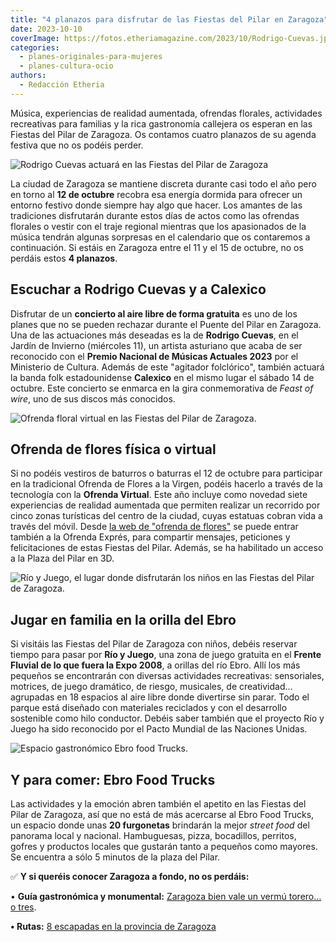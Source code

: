 ```yaml
---
title: "4 planazos para disfrutar de las Fiestas del Pilar en Zaragoza"
date: 2023-10-10
coverImage: https://fotos.etheriamagazine.com/2023/10/Rodrigo-Cuevas.jpg
categories: 
  - planes-originales-para-mujeres
  - planes-cultura-ocio
authors: 
  - Redacción Etheria
---
```


Música, experiencias de realidad aumentada, ofrendas florales, actividades recreativas 
para familias y la rica gastronomía callejera os esperan en las Fiestas del Pilar de 
Zaragoza. Os contamos cuatro planazos de su agenda festiva que no os podéis perder. 

![Rodrigo Cuevas actuará en las Fiestas del Pilar de Zaragoza](https://fotos.etheriamagazine.com/2023/10/Rodrigo-Cuevas.jpg "Rodrigo Cuevas. © JavierBelver")

La ciudad de Zaragoza se mantiene discreta durante casi todo el año pero en torno al 
**12 de octubre** recobra esa energía dormida para ofrecer un entorno festivo donde 
siempre hay algo que hacer. Los amantes de las tradiciones disfrutarán durante estos 
días de actos como las ofrendas florales o vestir con el traje regional mientras que los 
apasionados de la música tendrán algunas sorpresas en el calendario que os contaremos a 
continuación. Si estáis en Zaragoza entre el 11 y el 15 de octubre, no os perdáis estos 
**4 planazos**. 

## Escuchar a Rodrigo Cuevas y a Calexico

Disfrutar de un **concierto al aire libre de forma gratuita** es uno de los planes que 
no se pueden rechazar durante el Puente del Pilar en Zaragoza. Una de las actuaciones 
más deseadas es la de **Rodrigo Cuevas**, en el Jardín de Invierno (miércoles 11), un 
artista asturiano que acaba de ser reconocido con el **Premio Nacional de Músicas 
Actuales 2023** por el Ministerio de Cultura. Además de este "agitador folclórico", 
también actuará la banda folk estadounidense **Calexico** en el mismo lugar el sábado 14 
de octubre. Este concierto se enmarca en la gira conmemorativa de _Feast of wire_, uno 
de sus discos más conocidos. 

![Ofrenda floral virtual en las Fiestas del Pilar de Zaragoza.](https://fotos.etheriamagazine.com/2023/10/Ofrenda-Virtual-Floral.jpg "Ofrenda floral virtual en las Fiestas del Pilar de Zaragoza.")

## Ofrenda de flores física o virtual

Si no podéis vestiros de baturros o baturras el 12 de octubre para participar en la 
tradicional Ofrenda de Flores a la Virgen, podéis hacerlo a través de la tecnología con 
la **Ofrenda Virtual**. Este año incluye como novedad siete experiencias de realidad 
aumentada que permiten realizar un recorrido por cinco zonas turísticas del centro de la 
ciudad, cuyas estatuas cobran vida a través del móvil. Desde [la web de "ofrenda de 
flores"](http://www.ofrendadeflores.com) se puede entrar también a la Ofrenda Exprés, 
para compartir mensajes, peticiones y felicitaciones de estas Fiestas del Pilar. Además, 
se ha habilitado un acceso a la Plaza del Pilar en 3D. 

![Río y Juego, el lugar donde disfrutarán los niños en las Fiestas del Pilar de Zaragoza.](https://fotos.etheriamagazine.com/2023/10/rio-y-juego-zaragoza.jpg "Río y Juego, el lugar donde disfrutarán los niños durante las Fiestas del Pilar.")

## Jugar en familia en la orilla del Ebro

Si visitáis las Fiestas del Pilar de Zaragoza con niños, debéis reservar tiempo para 
pasar por **Río y Juego**, una zona de juego gratuita en el **Frente Fluvial de lo que 
fuera la Expo 2008**, a orillas del río Ebro. Allí los más pequeños se encontrarán con 
diversas actividades recreativas: sensoriales, motrices, de juego dramático, de riesgo, 
musicales, de creatividad… agrupadas en 18 espacios al aire libre donde divertirse sin 
parar. Todo el parque está diseñado con materiales reciclados y con el desarrollo 
sostenible como hilo conductor. Debéis saber también que el proyecto Río y Juego ha sido 
reconocido por el Pacto Mundial de las Naciones Unidas. 

![Espacio gastronómico Ebro food Trucks.](https://fotos.etheriamagazine.com/2023/10/ebro-food-trucks-zaragoza.jpg "Espacio gastronómico Ebro food Trucks.")

## Y para comer: Ebro Food Trucks

Las actividades y la emoción abren también el apetito en las Fiestas del Pilar de 
Zaragoza, así que no está de más acercarse al Ebro Food Trucks, un espacio donde unas 
**20 furgonetas** brindarán la mejor _street food_ del panorama local y nacional. 
Hambuguesas, pizza, bocadillos, perritos, gofres y productos locales que gustarán tanto 
a pequeños como mayores. Se encuentra a sólo 5 minutos de la plaza del Pilar. 

✅ **Y si queréis conocer Zaragoza a fondo, no os perdáis:** 

• **Guía gastronómica y monumental:** [Zaragoza bien vale un vermú torero… o 
tres](https://etheriamagazine.com/2019/02/12/mejores-bares-viaje-zaragoza/). 

**• Rutas:** [8 escapadas en la provincia de 
Zaragoza](https://etheriamagazine.com/2020/06/08/viajes-por-espana-8-escapadas-en-la-provincia-de-zaragoza/)
